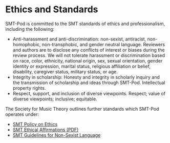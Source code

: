<h1 style="color:$brand-color;">Ethics and Standards</h1>

SMT-Pod is committed to the SMT standards of ethics and professionalism, including the following: 
- Anti-harassment and anti-discrimination: non-sexist, antiracist, non-homophobic, non-transphobic, and gender neutral language. Reviewers and authors are to disclose any conflicts of interest or biases during the review process. We will not tolerate harassment or discrimination based on race, color, ethnicity, national origin, sex, sexual orientation, gender identity or expression, marital status, religious affiliation or belief, disability, caregiver status, military status, or age. 
- Integrity in scholarship: Honesty and integrity in scholarly inquiry and the transmission of scholarship and ideas through SMT-Pod. 
Intellectual property rights.  
- Respect, support, and inclusion of diverse viewpoints. Respect; value of diverse viewpoints; inclusive; equitable. 

The Society for Music Theory outlines further standards which SMT-Pod operates under:
- [SMT Policy on Ethics](https://societymusictheory.org/administration/ethics_policy)
- [SMT Ethical Affirmations (PDF)](https://societymusictheory.org/sites/default/files/governance-documents/ethical_affirmations.pdf)
- [SMT Guidelines for Non-Sexist Language](https://societymusictheory.org/administration/committees/csw/non-sexist-language)
